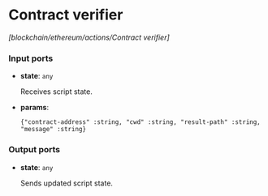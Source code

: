 # Contract verifier

_[blockchain/ethereum/actions/Contract verifier]_

### Input ports

* __state__: ` any `

    Receives script state.  


* __params__: 
    ```
    {"contract-address" :string, "cwd" :string, "result-path" :string, "message" :string}
    ```

### Output ports

* __state__: ` any `

    Sends updated script state.  

